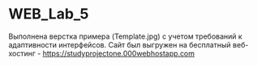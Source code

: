 # WEB_Lab_5
Выполнена верстка примера (Template.jpg) с учетом требований к адаптивности интерфейсов. 
Сайт был выгружен на бесплатный веб-хостинг - https://studyprojectone.000webhostapp.com
